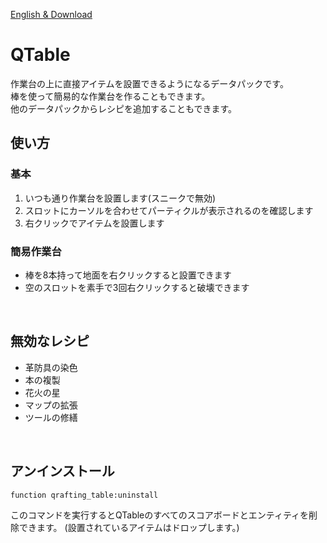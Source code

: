 [English & Download](https://modrinth.com/datapack/qtable)
# QTable
作業台の上に直接アイテムを設置できるようになるデータパックです。  
棒を使って簡易的な作業台を作ることもできます。  
他のデータパックからレシピを追加することもできます。

## 使い方
### 基本
1. いつも通り作業台を設置します(スニークで無効)
2. スロットにカーソルを合わせてパーティクルが表示されるのを確認します
3. 右クリックでアイテムを設置します

### 簡易作業台
* 棒を8本持って地面を右クリックすると設置できます
* 空のスロットを素手で3回右クリックすると破壊できます
<br>

## 無効なレシピ
+ 革防具の染色
+ 本の複製
+ 花火の星
+ マップの拡張
+ ツールの修繕
<br>

## アンインストール
```mcfunction
function qrafting_table:uninstall
```
このコマンドを実行するとQTableのすべてのスコアボードとエンティティを削除できます。
(設置されているアイテムはドロップします。)
